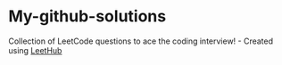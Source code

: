 # My-github-solutions
Collection of LeetCode questions to ace the coding interview! - Created using [LeetHub](https://github.com/QasimWani/LeetHub)
